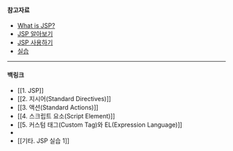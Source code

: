 #### 참고자료

- [What is JSP?](https://javacpro.tistory.com/43)
- [JSP 알아보기](https://dinfree.com/lecture/backend/javaweb_2.2.html#jspjava-server-pages-%EA%B0%9C%EC%9A%94)
- [JSP 사용하기](https://devlog-wjdrbs96.tistory.com/152)
- [실습](https://dinfree.com/lecture/backend/codelabs/jsp-basic/index.html)

---
#### 백링크

- [[1. JSP]]
- [[2. 지시어(Standard Directives)]]
- [[3. 액션(Standard Actions)]]
- [[4. 스크립트 요소(Script Element)]]
- [[5. 커스텀 태그(Custom Tag)와 EL(Expression Language)]]
- 
- [[기타. JSP 실습 1]]